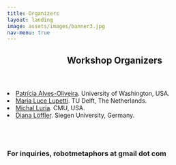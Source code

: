 ```yaml
---
title: Organizers
layout: landing
image: assets/images/banner3.jpg
nav-menu: true
---
```



<!-- Main -->
<div id="main">

<!-- One -->
<section id="one">
	<div class="inner">
		<header class="major">
			<h2>Workshop Organizers</h2>
		</header>
	<li><a href="https://patricialvesoliveira.com">Patrícia Alves-Oliveira</a>. University of Washington, USA.<br></li>
	<li><a href="https://marialucelupetti.com">Maria Luce Lupetti</a>. TU Delft, The Netherlands.<br></li>
	<li><a href="https://www.michalluria.com">Michal Luria</a>. CMU, USA.<br></li>
	<li><a href="https://scholar.google.com/citations?user=DHbTr74AAAAJ&hl=de">Diana Löffler</a>. Siegen University, Germany.</li>
		<p><br>
		<br></p>
<div class="row">
	<div class="6u 12u$(small)">
		<h3>For inquiries, robotmetaphors at gmail dot com</h3>
	</div>
